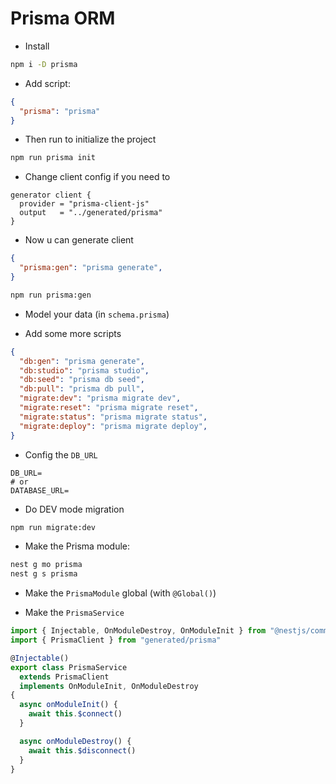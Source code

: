 # Prisma ORM

- Install

```sh
npm i -D prisma
```

- Add script:

```json title="package.json"
{
  "prisma": "prisma"
}
```

- Then run to initialize the project

```sh
npm run prisma init
```

- Change client config if you need to

```prisma
generator client {
  provider = "prisma-client-js"
  output   = "../generated/prisma"
}
```

- Now u can generate client

```json title="package.json"
{
  "prisma:gen": "prisma generate",
}
```

```sh
npm run prisma:gen
```

- Model your data (in `schema.prisma`)

- Add some more scripts

```json title="package.json"
{
  "db:gen": "prisma generate",
  "db:studio": "prisma studio",
  "db:seed": "prisma db seed",
  "db:pull": "prisma db pull",
  "migrate:dev": "prisma migrate dev",
  "migrate:reset": "prisma migrate reset",
  "migrate:status": "prisma migrate status",
  "migrate:deploy": "prisma migrate deploy",
}
```

- Config the `DB_URL`

```env title=".env"
DB_URL=
# or
DATABASE_URL=
```

- Do DEV mode migration

```sh
npm run migrate:dev
```

- Make the Prisma module:

```sh
nest g mo prisma
nest g s prisma
```

- Make the `PrismaModule` global (with `@Global()`)

- Make the `PrismaService`

```ts title="src/prisma/prisma.service.ts"
import { Injectable, OnModuleDestroy, OnModuleInit } from "@nestjs/common"
import { PrismaClient } from "generated/prisma"

@Injectable()
export class PrismaService
  extends PrismaClient
  implements OnModuleInit, OnModuleDestroy
{
  async onModuleInit() {
    await this.$connect()
  }

  async onModuleDestroy() {
    await this.$disconnect()
  }
}
```
